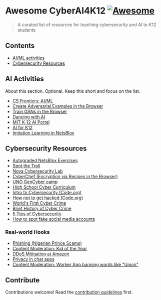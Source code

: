 # Awesome CyberAI4K12 [![Awesome](https://awesome.re/badge.svg)](https://awesome.re)

> A curated list of resources for teaching cybersecurity and AI to K12 students


## Contents

- [AI/ML activities](#ai-activities)
- [Cybersecurity Resources](#cybersecurity-resources)


## AI Activities

About this section. Optional. Keep this short and focus on the list.

- [CS Frontiers: AI/ML](https://csfrontiers.org/ai-and-machine-learning.html)
- [Create Adversarial Examples in the Browser](https://kennysong.github.io/adversarial.js/)
- [Train GANs in the Browser](https://poloclub.github.io/ganlab/)
- [Dancing with AI](https://dancingwithai.media.mit.edu/curriculum)
- [MIT K-12 AI Portal](https://raise.mit.edu/resources.html)
- [AI for K12](https://ai4k12.org/)
- [Imitation Learning in NetsBlox](https://editor.netsblox.org/?action=present&Username=brian&ProjectName=Imitation%20Learning%20-%20Learn%20to%20Catch&)

## Cybersecurity Resources

- [Autograded NetsBlox Exercises](https://netsblox.github.io/exercises?q=cryptography)
- [Spot the Troll](https://spotthetroll.org/)
- [Nova Cybersecurity Lab](https://www.pbs.org/wgbh/nova/labs/lab/cyber/)
- [CyberChef (Encryption via Recipes in the Browser)](https://gchq.github.io/CyberChef/)
- [UNO GenCyber camp](https://www.nebraskagencyber.com/modules/2018)
- [High School Cyber Curriculum](https://derekbabb.github.io/CyberSecurity/)
- [Intro to Cybersecurity (Code.org)](https://www.youtube.com/watch?v=5k24We8pED8)
- [How not to get hacked (Code.org)](https://code.org/curriculum/csp/docs/hownottogethacked)
- [World's First Cyber Crime](https://www.youtube.com/watch?v=o2dj2gnxjtU)
- [Brief History of Cyber Crime](https://www.youtube.com/watch?v=V6p7lFsokXo)
- [5 Tips of Cybersecurity](https://www.youtube.com/watch?v=ZOtQ21hXJ7k)
- [How to spot fake social media accounts](https://www.dw.com/en/fact-check-how-do-i-spot-fake-social-media-accounts-bots-and-trolls/a-60313035)

### Real-world Hooks
- [Phishing (Nigerian Prince Scams)](https://www.cnbc.com/2019/04/18/nigerian-prince-scams-still-rake-in-over-700000-dollars-a-year.html)
- [Content Moderation: Kid of the Year](https://time.com/5916772/kid-of-the-year-2020/)
- [DDoS Mitigation at Amazon](https://www.theverge.com/2020/6/18/21295337/amazon-aws-biggest-ddos-attack-ever-2-3-tbps-shield-github-netscout-arbor)
- [Privacy in chat apps](https://www.washingtonpost.com/technology/2021/11/04/keep-texts-private/)
- [Content Moderation: Worker App banning words like "Union"](https://theintercept.com/2022/04/04/amazon-union-living-wage-restrooms-chat-app/)

## Contribute

Contributions welcome! Read the [contribution guidelines](contributing.md) first.
